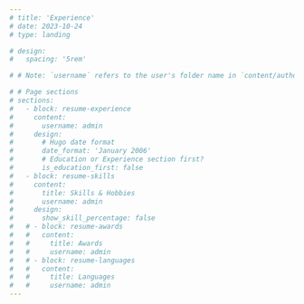 ```yaml
---
# title: 'Experience'
# date: 2023-10-24
# type: landing

# design:
#   spacing: '5rem'

# # Note: `username` refers to the user's folder name in `content/authors/`

# # Page sections
# sections:
#   - block: resume-experience
#     content:
#       username: admin
#     design:
#       # Hugo date format
#       date_format: 'January 2006'
#       # Education or Experience section first?
#       is_education_first: false
#   - block: resume-skills
#     content:
#       title: Skills & Hobbies
#       username: admin
#     design:
#       show_skill_percentage: false
#   # - block: resume-awards
#   #   content:
#   #     title: Awards
#   #     username: admin
#   # - block: resume-languages
#   #   content:
#   #     title: Languages
#   #     username: admin
---
```

